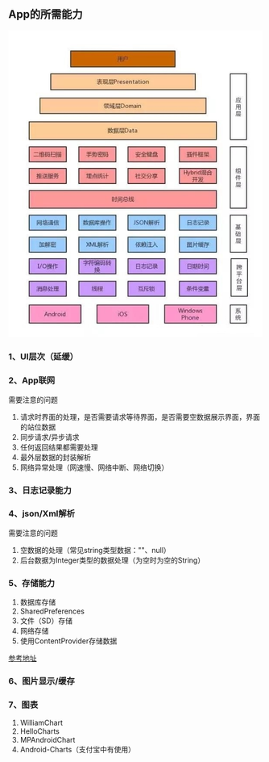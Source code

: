 ## App的所需能力

 ![](https://github.com/zhtoo/Interview/blob/master/picture/浅谈App框架搭建01.jpg)

### 1、UI层次（延缓）

### 2、App联网

需要注意的问题

1. 请求时界面的处理，是否需要请求等待界面，是否需要空数据展示界面，界面的站位数据
2. 同步请求/异步请求
3. 任何返回结果都需要处理 
4. 最外层数据的封装解析
5. 网络异常处理（网速慢、网络中断、网络切换）


### 3、日志记录能力

### 4、json/Xml解析

需要注意的问题

1. 空数据的处理（常见string类型数据：""、null）
2. 后台数据为Integer类型的数据处理（为空时为空的String）

### 5、存储能力

1. 数据库存储
2. SharedPreferences
3. 文件（SD）存储
4. 网络存储
5. 使用ContentProvider存储数据  

[参考地址](https://www.cnblogs.com/ITtangtang/p/3920916.html)

### 6、图片显示/缓存

### 7、图表

1. WilliamChart
2. HelloCharts
3. MPAndroidChart
4. Android-Charts（支付宝中有使用）









   